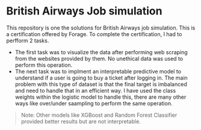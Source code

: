 # British Airways Job simulation

This repository is one the solutions for British Airways job simulation. This is a certification offered by Forage. To complete the certification, I had to perfform 2 tasks.
* The first task was to visualize the data after performing web scraping from the websites provided by them. No unethical data was used to perform this operation.
* The next task was to implment an interpretable predictive model to understand if a user is going to buy a ticket after logging in. The main problem with this type of dataset is that the final target is imbalanced and need to handle that in an efficient way. I have used the class weights within the logistic model to handle this, there are many other ways like over/under saampling to perform the same operation.

> Note: Other models like XGBoost and Random Forest Classifier provided better results but are not interpretable.